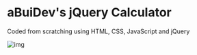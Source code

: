 # aBuiDev's jQuery Calculator

Coded from scratching using HTML, CSS, JavaScript and jQuery

![img](./assets/images/jQueryCalculatorScreenshot.jpg)
